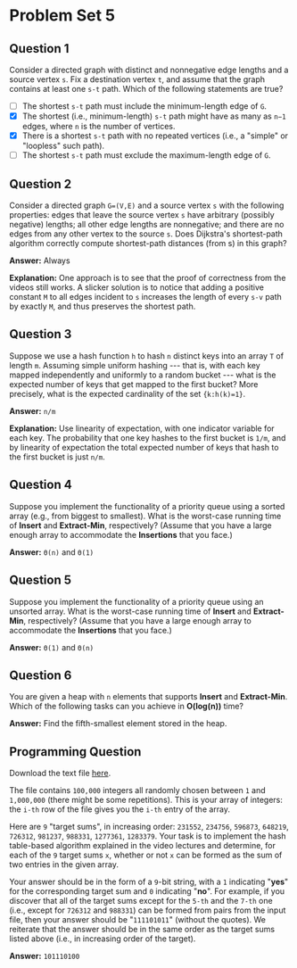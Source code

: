# Problem Set 5

## Question 1

Consider a directed graph with distinct and nonnegative edge lengths and a source vertex `s`. Fix a destination vertex `t`, and assume that the graph contains at least one `s-t` path. Which of the following statements are true?

* [ ] The shortest `s-t` path must include the minimum-length edge of `G`.
* [X] The shortest (i.e., minimum-length) `s-t` path might have as many as `n−1` edges, where `n` is the number of vertices.
* [X] There is a shortest `s-t` path with no repeated vertices (i.e., a "simple" or "loopless" such path).
* [ ] The shortest `s-t` path must exclude the maximum-length edge of `G`.

## Question 2

Consider a directed graph `G=(V,E)` and a source vertex `s` with the following properties: edges that leave the source vertex `s` have arbitrary (possibly negative) lengths; all other edge lengths are nonnegative; and there are no edges from any other vertex to the source `s`. Does Dijkstra's shortest-path algorithm correctly compute shortest-path distances (from s) in this graph?

**Answer:** Always

**Explanation:** One approach is to see that the proof of correctness from the videos still works. A slicker solution is to notice that adding a positive constant `M` to all edges incident to `s` increases the length of every `s-v` path by exactly `M`, and thus preserves the shortest path.

## Question 3

Suppose we use a hash function `h` to hash `n` distinct keys into an array `T` of length `m`. Assuming simple uniform hashing --- that is, with each key mapped independently and uniformly to a random bucket --- what is the expected number of keys that get mapped to the first bucket? More precisely, what is the expected cardinality of the set `{k:h(k)=1}`.

**Answer:** `n/m`

**Explanation:** Use linearity of expectation, with one indicator variable for each key. The probability that one key hashes to the first bucket is `1/m`, and by linearity of expectation the total expected number of keys that hash to the first bucket is just `n/m`.

## Question 4

Suppose you implement the functionality of a priority queue using a sorted array (e.g., from biggest to smallest). What is the worst-case running time of **Insert** and **Extract-Min**, respectively? (Assume that you have a large enough array to accommodate the **Insertions** that you face.)

**Answer:** `Θ(n)` and `Θ(1)`

## Question 5

Suppose you implement the functionality of a priority queue using an unsorted array. What is the worst-case running time of **Insert** and **Extract-Min**, respectively? (Assume that you have a large enough array to accommodate the **Insertions** that you face.)

**Answer:** `Θ(1)` and `Θ(n)`

## Question 6

You are given a heap with `n` elements that supports **Insert** and **Extract-Min**. Which of the following tasks can you achieve in **O(log(n))** time?

**Answer:** Find the fifth-smallest element stored in the heap.

## Programming Question

Download the text file [here](http://spark-public.s3.amazonaws.com/algo1/programming_prob/HashInt.txt).

The file contains `100,000` integers all randomly chosen between `1` and `1,000,000` (there might be some repetitions). This is your array of integers: the `i-th` row of the file gives you the `i-th` entry of the array.

Here are `9` "target sums", in increasing order: `231552`, `234756`, `596873`, `648219`, `726312`, `981237`, `988331`, `1277361`, `1283379`. Your task is to implement the hash table-based algorithm explained in the video lectures and determine, for each of the `9` target sums `x`, whether or not `x` can be formed as the sum of two entries in the given array.

Your answer should be in the form of a `9`-bit string, with a `1` indicating "**yes**" for the corresponding target sum and `0` indicating "**no**". For example, if you discover that all of the target sums except for the `5-th` and the `7-th` one (i.e., except for `726312` and `988331`) can be formed from pairs from the input file, then your answer should be "`111101011`" (without the quotes). We reiterate that the answer should be in the same order as the target sums listed above (i.e., in increasing order of the target).

**Answer:** `101110100`
